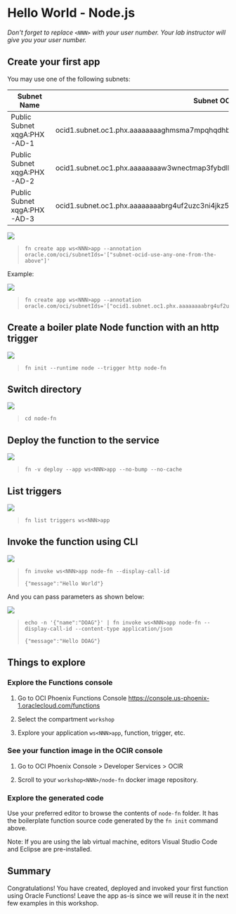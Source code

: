 # Hello World - Node.js

*Don't forget to replace `<NNN>` with your user number. Your lab instructor will give you your user number.*

## Create your first app

You may use one of the following subnets:

Subnet Name | Subnet OCID
--- | ---
Public Subnet xqgA:PHX-AD-1	| ocid1.subnet.oc1.phx.aaaaaaaaghmsma7mpqhqdhbgnby25u2zo4wqlrrcskvu7jg56dryxt3hgvka
Public Subnet xqgA:PHX-AD-2	| ocid1.subnet.oc1.phx.aaaaaaaaw3wnectmap3fybdlh5oz6tw6xzqgt7jsaxsfospolk3bvo2usgza
Public Subnet xqgA:PHX-AD-3	| ocid1.subnet.oc1.phx.aaaaaaaabrg4uf2uzc3ni4jkz5vhqwprofmlmo7mpumnuddd7iandssruohq

![](images/userinput.png)
>```
> fn create app ws<NNN>app --annotation oracle.com/oci/subnetIds='["subnet-ocid-use-any-one-from-the-above"]'
>```  

Example:

![](images/userinput.png)
>```
> fn create app ws<NNN>app --annotation oracle.com/oci/subnetIds='["ocid1.subnet.oc1.phx.aaaaaaaabrg4uf2uzc3ni4jkz5vhqwprofmlmo7mpumnuddd7iandssruohq"]'
>```  

## Create a boiler plate Node function with an http trigger

![](images/userinput.png)
>```
> fn init --runtime node --trigger http node-fn
>```

## Switch directory

![](images/userinput.png)
>```
> cd node-fn
>```

## Deploy the function to the service

![](images/userinput.png)
>```
> fn -v deploy --app ws<NNN>app --no-bump --no-cache
>```

## List triggers

![](images/userinput.png)
>```
> fn list triggers ws<NNN>app
>```

## Invoke the function using CLI

![](images/userinput.png)
>```
> fn invoke ws<NNN>app node-fn --display-call-id
> 
> {"message":"Hello World"}
>```

And you can pass parameters as shown below:

![](images/userinput.png)
>```
> echo -n '{"name":"DOAG"}' | fn invoke ws<NNN>app node-fn --display-call-id --content-type application/json
>
> {"message":"Hello DOAG"}
>```

## Things to explore

### Explore the Functions console

1. Go to OCI Phoenix Functions Console https://console.us-phoenix-1.oraclecloud.com/functions

2. Select the compartment `workshop`

3. Explore your application `ws<NNN>app`, function, trigger, etc.

### See your function image in the OCIR console

1. Go to OCI Phoenix Console > Developer Services > OCIR

2. Scroll to your `workshop<NNN>/node-fn` docker image repository.

### Explore the generated code

Use your preferred editor to browse the contents of `node-fn` folder. It has the boilerplate function source code generated by the `fn init` command above.

Note: If you are using the lab virtual machine, editors Visual Studio Code and Eclipse are pre-installed.


## Summary

Congratulations! You have created, deployed and invoked your first function using Oracle Functions! Leave the app as-is since we will reuse it in the next few examples in this workshop.
